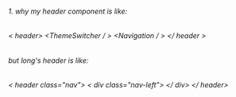 ###### 1. why my header component is like:
######   < header> <ThemeSwitcher / > <Navigation / > </ header >
###### but long's header is like:
######  < header class="nav"> < div class="nav-left"> <Logo /> </ div> </ header>
